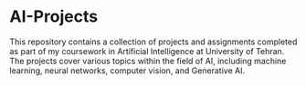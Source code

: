 # AI-Projects
This repository contains a collection of projects and assignments completed as part of my coursework in Artificial Intelligence at University of Tehran. The projects cover various topics within the field of AI, including machine learning, neural networks, computer vision, and Generative AI.
